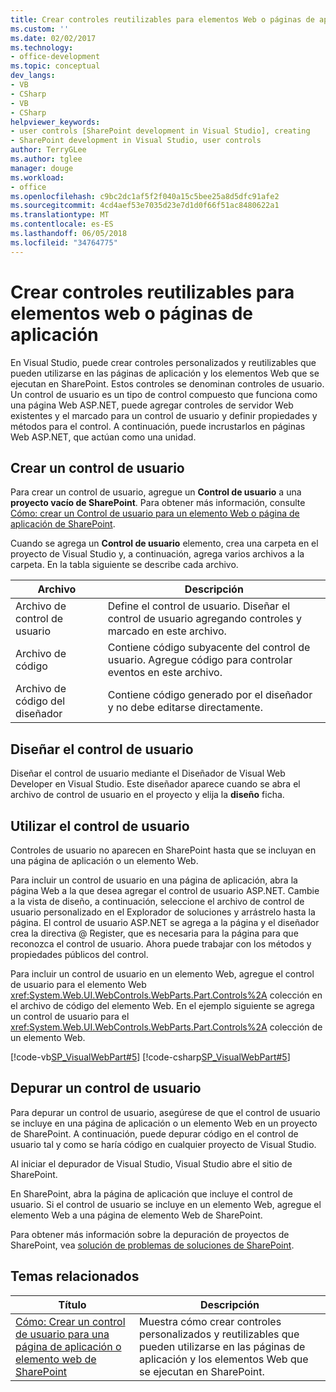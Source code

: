 ```yaml
---
title: Crear controles reutilizables para elementos Web o páginas de aplicación | Documentos de Microsoft
ms.custom: ''
ms.date: 02/02/2017
ms.technology:
- office-development
ms.topic: conceptual
dev_langs:
- VB
- CSharp
- VB
- CSharp
helpviewer_keywords:
- user controls [SharePoint development in Visual Studio], creating
- SharePoint development in Visual Studio, user controls
author: TerryGLee
ms.author: tglee
manager: douge
ms.workload:
- office
ms.openlocfilehash: c9bc2dc1af5f2f040a15c5bee25a8d5dfc91afe2
ms.sourcegitcommit: 4cd4aef53e7035d23e7d1d0f66f51ac8480622a1
ms.translationtype: MT
ms.contentlocale: es-ES
ms.lasthandoff: 06/05/2018
ms.locfileid: "34764775"
---
```

# <a name="create-reusable-controls-for-web-parts-or-application-pages"></a>Crear controles reutilizables para elementos web o páginas de aplicación
  En Visual Studio, puede crear controles personalizados y reutilizables que pueden utilizarse en las páginas de aplicación y los elementos Web que se ejecutan en SharePoint. Estos controles se denominan controles de usuario. Un control de usuario es un tipo de control compuesto que funciona como una página Web ASP.NET, puede agregar controles de servidor Web existentes y el marcado para un control de usuario y definir propiedades y métodos para el control. A continuación, puede incrustarlos en páginas Web ASP.NET, que actúan como una unidad.  
  
## <a name="create-a-user-control"></a>Crear un control de usuario
 Para crear un control de usuario, agregue un **Control de usuario** a una **proyecto vacío de SharePoint**. Para obtener más información, consulte [Cómo: crear un Control de usuario para un elemento Web o página de aplicación de SharePoint](../sharepoint/how-to-create-a-user-control-for-a-sharepoint-application-page-or-web-part.md).  
  
 Cuando se agrega un **Control de usuario** elemento, crea una carpeta en el proyecto de Visual Studio y, a continuación, agrega varios archivos a la carpeta. En la tabla siguiente se describe cada archivo.  
  
|Archivo|Descripción|  
|----------|-----------------|  
|Archivo de control de usuario|Define el control de usuario. Diseñar el control de usuario agregando controles y marcado en este archivo.|  
|Archivo de código|Contiene código subyacente del control de usuario. Agregue código para controlar eventos en este archivo.|  
|Archivo de código del diseñador|Contiene código generado por el diseñador y no debe editarse directamente.|  
  
## <a name="design-the-user-control"></a>Diseñar el control de usuario
 Diseñar el control de usuario mediante el Diseñador de Visual Web Developer en Visual Studio. Este diseñador aparece cuando se abra el archivo de control de usuario en el proyecto y elija la **diseño** ficha.  

## <a name="consume-the-user-control"></a>Utilizar el control de usuario
 Controles de usuario no aparecen en SharePoint hasta que se incluyan en una página de aplicación o un elemento Web.  
  
 Para incluir un control de usuario en una página de aplicación, abra la página Web a la que desea agregar el control de usuario ASP.NET. Cambie a la vista de diseño, a continuación, seleccione el archivo de control de usuario personalizado en el Explorador de soluciones y arrástrelo hasta la página. El control de usuario ASP.NET se agrega a la página y el diseñador crea la directiva @ Register, que es necesaria para la página para que reconozca el control de usuario. Ahora puede trabajar con los métodos y propiedades públicos del control.  
  
 Para incluir un control de usuario en un elemento Web, agregue el control de usuario para el elemento Web <xref:System.Web.UI.WebControls.WebParts.Part.Controls%2A> colección en el archivo de código del elemento Web. En el ejemplo siguiente se agrega un control de usuario para el <xref:System.Web.UI.WebControls.WebParts.Part.Controls%2A> colección de un elemento Web.  
  
 [!code-vb[SP_VisualWebPart#5](../sharepoint/codesnippet/VisualBasic/sp_visualwebpart.vb/visualwebpart1/visualwebpart1.vb#5)]
 [!code-csharp[SP_VisualWebPart#5](../sharepoint/codesnippet/CSharp/sp_visualwebpart.cs/visualwebpart1/visualwebpart1.cs#5)]  
  
## <a name="debug-a-user-control"></a>Depurar un control de usuario
 Para depurar un control de usuario, asegúrese de que el control de usuario se incluye en una página de aplicación o un elemento Web en un proyecto de SharePoint. A continuación, puede depurar código en el control de usuario tal y como se haría código en cualquier proyecto de Visual Studio.  
  
 Al iniciar el depurador de Visual Studio, Visual Studio abre el sitio de SharePoint.  
  
 En SharePoint, abra la página de aplicación que incluye el control de usuario. Si el control de usuario se incluye en un elemento Web, agregue el elemento Web a una página de elemento Web de SharePoint.  
  
 Para obtener más información sobre la depuración de proyectos de SharePoint, vea [solución de problemas de soluciones de SharePoint](../sharepoint/troubleshooting-sharepoint-solutions.md).  
  
## <a name="related-topics"></a>Temas relacionados
  
|Título|Descripción|  
|-----------|-----------------|  
|[Cómo: Crear un control de usuario para una página de aplicación o elemento web de SharePoint](../sharepoint/how-to-create-a-user-control-for-a-sharepoint-application-page-or-web-part.md)|Muestra cómo crear controles personalizados y reutilizables que pueden utilizarse en las páginas de aplicación y los elementos Web que se ejecutan en SharePoint.|  
  